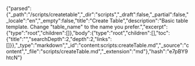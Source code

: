 {"parsed":{"_path":"/scripts/createtable","_dir":"scripts","_draft":false,"_partial":false,"_locale":"en","_empty":false,"title":"Create Table","description":"Basic table template. Change \"table_name\" to the name you prefer.","excerpt":{"type":"root","children":[]},"body":{"type":"root","children":[],"toc":{"title":"","searchDepth":2,"depth":2,"links":[]}},"_type":"markdown","_id":"content:scripts:createTable.md","_source":"content","_file":"scripts/createTable.md","_extension":"md"},"hash":"e7pBY9htcN"}